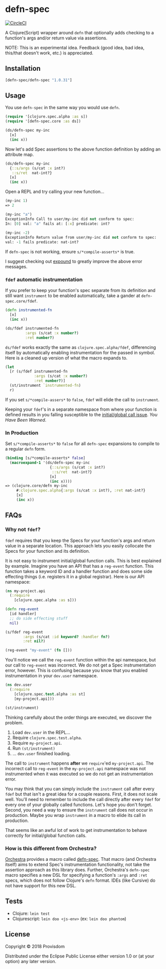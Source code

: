 # defn-spec

[![CircleCI](https://circleci.com/gh/Provisdom/defn-spec.svg?style=svg)](https://circleci.com/gh/Provisdom/defn-spec)

A Clojure(Script) wrapper around `defn` that optionally adds checking to a 
function's args and/or return value via assertions.

NOTE: This is an experimental idea. Feedback (good idea, bad idea, this/that 
doesn't work, etc.) is appreciated.

## Installation

[](dependency)
```clojure
[defn-spec/defn-spec "1.0.31"]
```
[](/dependency)


## Usage

You use `defn-spec` in the same way you would use `defn`. 

```clojure
(require '[clojure.spec.alpha :as s])
(require '[defn-spec.core :as ds])

(ds/defn-spec my-inc
  [x]
  (inc x))
```

Now let's add Spec assertions to the above function definition by adding an
attribute map.

```clojure
(ds/defn-spec my-inc
  {::s/args (s/cat :x int?)
   ::s/ret  nat-int?}
  [x]
  (inc x))
```

Open a REPL and try calling your new function...

```clojure
(my-inc 1)
=> 2

(my-inc "a")
ExceptionInfo Call to user/my-inc did not conform to spec:
In: [0] val: "a" fails at: [:x] predicate: int?
  
(my-inc -2)
ExceptionInfo Return value from user/my-inc did not conform to spec:
val: -1 fails predicate: nat-int?
```

If `defn-spec` is not working, ensure `s/*compile-asserts*` is true.

I suggest checking out [expound](https://github.com/bhb/expound) to greatly improve
the above error messages.

### `fdef` automatic instrumentation

If you prefer to keep your function's spec separate from its definition and still
want `instrument` to be enabled automatically, take a gander at `defn-spec.core/fdef`.

```clojure
(defn instrumented-fn
  [x]
  (inc x))

(ds/fdef instrumented-fn
         :args (s/cat :x number?)
         :ret number?)
```

`ds/fdef` works exactly the same as `clojure.spec.alpha/fdef`, differencing itself
by automatically enabling instrumentation for the passed in symbol. Here is a 
cleaned up version of what the macro expands to.

```clojure
(let
  [r (s/fdef instrumented-fn
             :args (s/cat :x number?)
             :ret number?)]
  (st/instrument `instrumented-fn)
  r)
```

If you set `s/*compile-assers*` to `false`, `fdef` will elide the call to `instrument`.

Keeping your `fdef`'s in a separate namespace from where your function is defined
results in you falling susceptible to the [initial/global call issue](#why-not-fdef).
_You Have Been Warned_.

### In Production

Set `s/*compile-asserts*` to `false` for all `defn-spec` expansions to compile to
a regular `defn` form.

```clojure
(binding [s/*compile-asserts* false]
  (macroexpand-1 '(ds/defn-spec my-inc
                    {::s/args (s/cat :x int?)
                     ::s/ret  nat-int?}
                    [x]
                    (inc x))))
=> (clojure.core/defn my-inc 
     #:clojure.spec.alpha{:args (s/cat :x int?), :ret nat-int?} 
     [x] 
     (inc x))
```

## FAQs

### Why not `fdef`?

`fdef` requires that you keep the Specs for your function's args and return value
in a separate location. This approach lets you easily collocate the Specs for your 
function and its definition.

It is not easy to instrument initial/global function calls. This is best explained
by example. Imagine you have an API that has a `reg-event` function. This function 
takes a keyword ID and a handler function and does some side effecting things 
(i.e. registers it in a global registrar). Here is our API namespace: 

```clojure
(ns my-project.api
  (:require
    [clojure.spec.alpha :as s]))

(defn reg-event
  [id handler]
  ;; do side effecting stuff
  nil)

(s/fdef reg-event
        :args (s/cat :id keyword? :handler fn?)
        :ret nil?)

(reg-event "my-event" (fn []))
```

You'll notice we call the `reg-event` function within the api namespace, but our
call to `reg-event` was incorrect. We do not get a Spec instrumentation error, 
however. This is confusing because you know that you enabled instrumentation
in your `dev.user` namespace.

```clojure
(ns dev.user
  (:require
    [clojure.spec.test.alpha :as st]
    [my-project.api]))

(st/instrument)
```

Thinking carefully about the order things are executed, we discover the problem.

1. Load `dev.user` in the REPL...
2. Require `clojure.spec.test.alpha`.
3. Require `my-project.api`.
4. Run `(st/instrument)`
5. ... `dev.user` finished loading.

The call to `instrument` happens **after** we `require`'ed `my-project.api`.
The incorrect call to `reg-event` in the `my-project.api` namespace was not 
instrumented when it was executed so we do not get an instrumentation error.

You may think that you can simply include the `instrument` call after every `fdef`
but that isn't a great idea for a couple reasons. First, it does not scale well.
You'll need to remember to include the call directly after every `fdef` for every
one of your globally called functions. Let's hope you don't forget. Second, you
need a way to ensure the `instrument` call does not occur in production. Maybe
you wrap `instrument` in a macro to elide its call in production. 

That seems like an awful lot of work to get instrumentation to behave correctly 
for initial/global function calls. 

### How is this different from Orchestra?

[Orchestra](https://github.com/jeaye/orchestra) provides a macro called 
[defn-spec](https://github.com/jeaye/orchestra#defn-spec). That macro (and Orchestra
itself) aims to extend Spec's instrumentation functionality, not take the assertion
approach as this library does. Further, Orchestra's `defn-spec` macro specifies
a new DSL for specifying a function's `:args` and `:ret` specs, which does not 
follow Clojure's `defn` format. IDEs (like Cursive) do not have support for this
new DSL.

## Tests

- Clojure: `lein test`
- Clojurescript: `lein doo <js-env>` (ex: `lein doo phantom`)

## License

Copyright © 2018 Provisdom

Distributed under the Eclipse Public License either version 1.0 or (at
your option) any later version.
